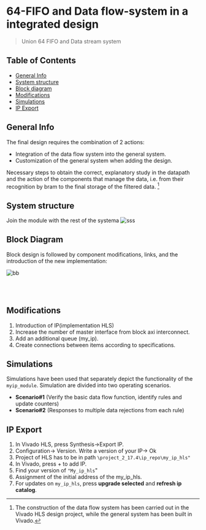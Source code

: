 # 64-FIFO and Data flow-system in a integrated design
>  Union 64 FIFO and Data stream system

## Table of Contents
* [General Info](#general-info)
* [System structure](#rsoc-structure)
* [Block diagram](#block-diagram)
* [Modifications](#modifications)
* [Simulations](#simulations)
* [IP Export](#ip-export)

## General Info
The final design requires the combination of 2 actions:
* Integration of the data flow system into the general system.
* Customization of the general system when adding the design.

Necessary steps to obtain the correct, explanatory study in the datapath and the action of the components that manage the data, i.e. from their recognition by bram to the final storage of the filtered data. [^1]



## System structure
Join the module with the rest of the systema
![sss](https://user-images.githubusercontent.com/22920222/160258889-758e2f17-1ee2-4759-b5f4-eebea1a9c105.png)



## Block Diagram
Block design is followed by component modifications, links, and the introduction of the new implementation:

![bb](https://user-images.githubusercontent.com/22920222/160258831-65c68df3-a0e4-4770-850a-d94258c5bb0b.png)



<br><br>





 



## Modifications
1. Introduction of IP(implementation HLS)
2. Increase the number of master interface from block axi interconnect.
3. Add an additional queue (my_ip).
4. Create connections between items according to specifications.


## Simulations
Simulations have been used that separately depict the functionality of the `myip_module`. Simulation are divided into two operating scenarios.

* __Scenario#1__ (Verify the basic data flow function, identify rules and update counters)
* __Scenario#2__ (Responses to multiple data rejections from each rule)


## IP Export
1. In Vivado HLS, press Synthesis->Export IP.
2. Configuration-> Version. Write a version of your IP-> Ok
3. Project of HLS has to be in path `\project_2_17.4\ip_repo\my_ip_hls"`
4. In Vivado, press + to add IP.
5. Find your version of `"My_ip_hls`"
6. Assignment of the initial address of the my_ip_hls.
7. For updates on `my_ip_hls`, press __upgrade selected__ and __refresh ip catalog__.



[^1]: The construction of the data flow system has been carried out in the Vivado HLS design project, while the general system has been built in Vivado.
